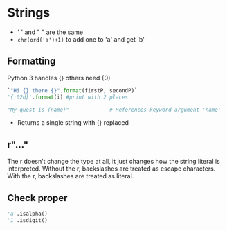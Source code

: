 # Strings

- ' ' and " " are the same
- `chr(ord('a')+1)` to add one to 'a' and get 'b'

## Formatting

Python 3 handles {} others need {0}

```python
`"Hi {} there {}".format(firstP, secondP)`
'{:02d}'.format(i) #print with 2 places

"My quest is {name}"             # References keyword argument 'name'
```



- Returns a single string with {} replaced

## r"..." 
The r doesn't change the type at all, it just changes how the string literal is interpreted. Without the  r, backslashes are treated as escape characters. With the r, backslashes are treated as literal.

## Check proper

```python
'a'.isalpha()
'1'.isdigit()
```

